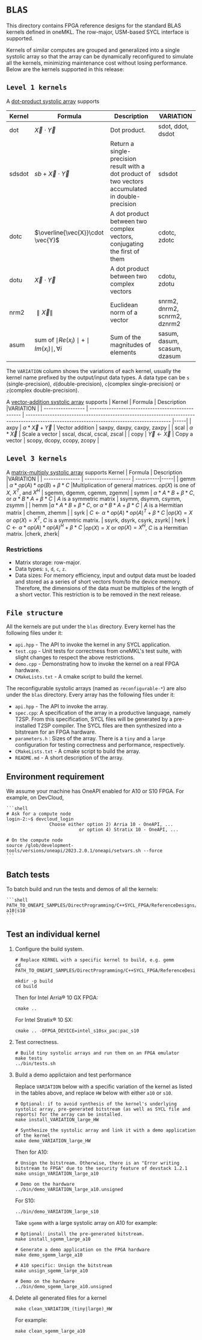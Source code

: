 # `BLAS`

This directory contains FPGA reference designs for the standard BLAS kernels defined in oneMKL. The row-major, USM-based SYCL interface is supported.

Kernels of similar computes are grouped and generalized into a single systolic array so that the array can be dynamically reconfigured to simulate all the kernels, minimizing maintenance cost without losing performance. Below are the kernels supported in this release:

## `Level 1 kernels`

A [dot-product systolic array](reconfigurable_dotprod/README.md) supports

| Kernel                                                                 | Formula                                               | Description                                                                                        | VARIATION                    |
| ---------------------------------------------------------------------- | ----------------------------------------------------- | -------------------------------------------------------------------------------------------------- | ---------------------------- |
| dot       | $\vec{X}\cdot \vec{Y}$                                | Dot product.                                                                                       | sdot, ddot, dsdot            |
| sdsdot | $sb+\vec{X}\cdot \vec{Y}$                             | Return a single-precision result with a dot product of two vectors accumulated in double-precision | sdsdot                       |
| dotc     | $\overline{\vec{X}}\cdot \vec{Y}$                     | A dot product between two complex vectors, conjugating the first of them                           | cdotc, zdotc                 |
| dotu     | $\vec{X}\cdot \vec{Y}$                                | A dot product between two complex vectors                                                          | cdotu, zdotu                 |
| nrm2     | $\parallel \vec{X} \parallel$                         | Euclidean norm of a vector                                                                         | snrm2, dnrm2, scnrm2, dznrm2 |
| asum     | sum of $\mid Re(x_i)\mid+\mid Im(x_i)\mid, \forall i$ | Sum of the magnitudes of elements                                                                  | sasum, dasum, scasum, dzasum |

The `VARIATION` column shows the variations of each kernel, usually the kernel name prefixed by the output/input data types. A data type can be `s` (single-precision), `d`(double-precision), `c`(complex single-precision) or `z`(complex double-precision).

A [vector-addition systolic array](reconfigurable_vecadd/README.md) supports
| Kernel            | Formula                                           | Description                                                                                                                                |VARIATION |
| ----------------- | ------------------------------------------------- | ------------------------------------------------------------------------------------------------------------------------------------------ |-----|
| axpy   | $\alpha * \vec{X}+\vec{Y}$                           | Vector addition                                                 | saxpy, daxpy, caxpy, zaxpy |
| scal   | $\alpha * \vec{X}$                                   | Scale a vector                                                  | sscal, dscal, cscal, zscal |
| copy   | $\vec{Y}\leftarrow\vec{X}$                        | Copy a vector                                                      | scopy, dcopy, ccopy, zcopy |

## `Level 3 kernels`

A [matrix-multiply systolic array](reconfigurable_matmul/README.md) supports
 Kernel          | Formula             | Description       |VARIATION |
| --------------- | ------------------- | ----------|-----|
| gemm | $\alpha * op(A) * op(B)+\beta * C$ |Multiplication of general matrices. $op(X)$ is one of $X$, $X^T$, and $X^H$ | sgemm, dgemm, cgemm, zgemm|
| symm | $\alpha * A* B+\beta * C$, or  $\alpha * B * A+\beta * C$ | $A$ is a symmetric matrix | ssymm, dsymm, csymm, zsymm |
| hemm |$\alpha * A * B+\beta * C$, or  $\alpha * B * A+\beta * C$ | $A$ is a Hermitian matrix | chemm, zhemm |
| syrk | $C \leftarrow \alpha * op(A) * op(A)^T + \beta * C$ |$op(X)=X$ or $op(X) = X^T$, $C$ is a symmtric matrix. | ssyrk, dsyrk, csyrk, zsyrk|
| herk | $C \leftarrow \alpha * op(A) * op(A)^H + \beta * C$ |$op(X)=X$ or $op(X) = X^H$, $C$ is a Hermitian matrix. |cherk, zherk|

### Restrictions

* Matrix storage: row-major.
* Data types: `s`, `d`, `c`, `z`.
* Data sizes: For memory efficiency, input and output data must be loaded and stored as a series of short vectors from/to the device memory. Therefore, the dimensions of the data must be multiples of the length of a short vector. This restriction is to be removed in the next release.

## `File structure`

All the kernels are put under the `blas` directory. Every kernel has the following files under it:

* `api.hpp` - The API to invoke the kernel in any SYCL application.
* `test.cpp` - Unit tests for correctness from oneMKL's test suite, with slight changes to respect the above restrictions.
* `demo.cpp` - Demonstrating how to invoke the kernel on a real FPGA hardware.
* `CMakeLists.txt` - A cmake script to build the kernel.

The reconfigurable systolic arrays (named as `reconfigurable-*`) are also under the `blas` directory. Every array has the following files under it:

* `api.hpp` - The API to invoke the array.
* `spec.cpp`: A specification of the array in a productive language, namely T2SP. From this specification, SYCL files will be generated by a pre-installed T2SP compiler. The SYCL files are then synthesized into a bitstream for an FPGA hardware.
* `parameters.h` : Sizes of the array. There is a `tiny` and a `large` configuration for testing correctness and performance, respectively.
* `CMakeLists.txt` - A cmake script to build the array.
* `README.md` - A short description of the array.

## Environment requirement

We assume your machine has OneAPI enabled for A10 or S10 FPGA. For example, on DevCloud,

    ```shell
    # Ask for a compute node
    login-2:~$ devcloud_login
                    Choose either option 2) Arria 10 - OneAPI, ...
                               or option 4) Stratix 10 - OneAPI, ...
                               
    # On the compute node
    source /glob/development-tools/versions/oneapi/2023.2.0.1/oneapi/setvars.sh --force
    ```

## Batch tests

To batch build and run the tests and demos of all the kernels:

    ```shell
    PATH_TO_ONEAPI_SAMPLES/DirectProgramming/C++SYCL_FPGA/ReferenceDesigns/productive_libraries/tools/batch.sh a10|s10
    ```

## Test an individual kernel

1. Configure the build system.

    ```shell
    # Replace KERNEL with a specific kernel to build, e.g. gemm
    cd PATH_TO_ONEAPI_SAMPLES/DirectProgramming/C++SYCL_FPGA/ReferenceDesigns/productive_libraries/blas/KERNEL 
    
    mkdir -p build
    cd build
    ```

    Then for Intel Arria® 10 GX FPGA:

    ```shell
    cmake ..
    ```

    For Intel Stratix® 10 SX:

    ```shell
    cmake .. -DFPGA_DEVICE=intel_s10sx_pac:pac_s10
    ```

2. Test correctness.

    ```shell
    # Build tiny systolic arrays and run them on an FPGA emulator
    make tests
    ../bin/tests.sh
    ```

3. Build a demo applictaion and test performance

    Replace `VARIATION` below with a specific variation of the kernel as listed in the tables above, and replace `HW` below with either `a10` or `s10`.

    ```shell
    # Optional: if to avoid synthesis of the kernel's underlying systolic array, pre-generated bitstream (as well as SYCL file and reports) for the array can be installed.
    make install_VARIATION_large_HW

    # Synthesize the systolic array and link it with a demo application of the kernel
    make demo_VARIATION_large_HW
    ```

    Then for A10:

    ```shell
    # Unsign the bitstream. Otherwise, there is an "Error writing bitstream to FPGA" due to the security feature of devstack 1.2.1
    make unsign_VARIATION_large_a10

    # Demo on the hardware
    ../bin/demo_VARIATION_large_a10.unsigned
    ```

    For S10:

    ```shell
    ../bin/demo_VARIATION_large_s10
    ```

    Take `sgemm` with a large systolic array on A10 for example:

    ```shell
    # Optional: install the pre-generated bitstream.
    make install_sgemm_large_a10

    # Generate a demo application on the FPGA hardware
    make demo_sgemm_large_a10

    # A10 specific: Unsign the bitstream
    make unsign_sgemm_large_a10

    # Demo on the hardware
    ../bin/demo_sgemm_large_a10.unsigned
    ```

4. Delete all generated files for a kernel

    ```shell
    make clean_VARIATION_(tiny|large)_HW
    ```

    For example:

    ```shell
    make clean_sgemm_large_a10
    ```
